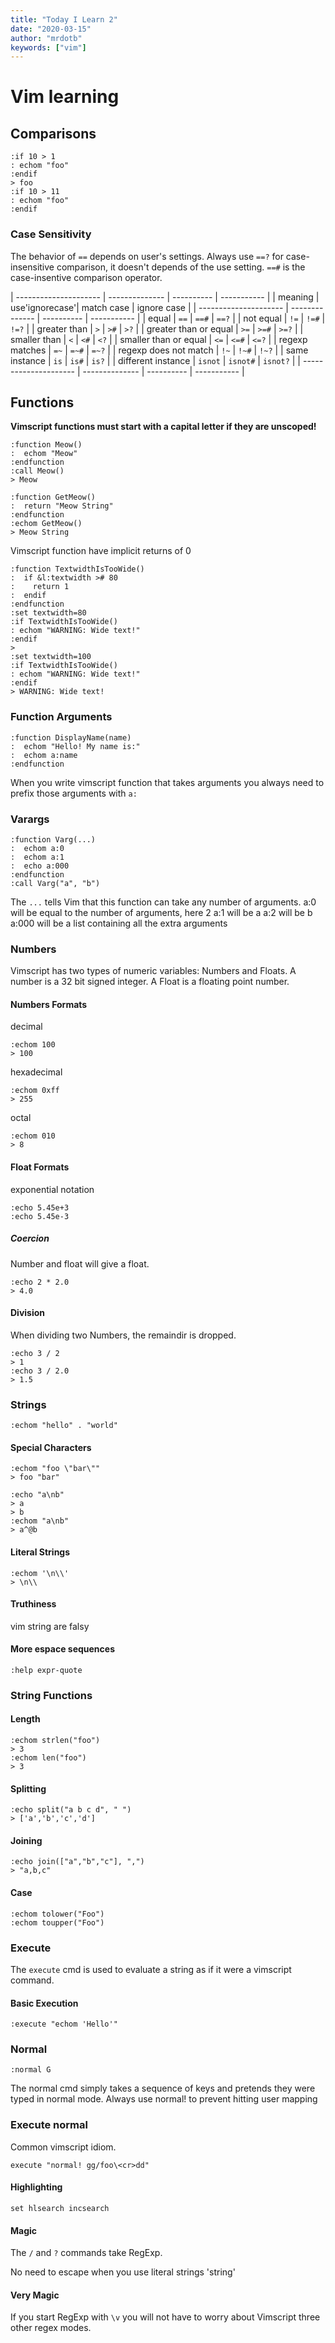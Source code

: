 ```yaml
---
title: "Today I Learn 2"
date: "2020-03-15"
author: "mrdotb"
keywords: ["vim"]
---
```



# Vim learning

## Comparisons

```vim
:if 10 > 1
: echom "foo"
:endif
> foo
:if 10 > 11
: echom "foo"
:endif
```

### Case Sensitivity


The behavior of `==` depends on user's settings.
Always use `==?` for case-insensitive comparison, it doesn't depends of the use setting.
`==#` is the case-insentive comparison operator.

| --------------------- | -------------- | ---------- | ----------- |
| meaning               | use'ignorecase'| match case | ignore case |
| --------------------- | -------------- | ---------- | ----------- |
| equal                 | `==`           | `==#`      | `==?`       |
| not equal             | `!=`           | `!=#`      | `!=?`       |
| greater than          | `>`            | `>#`       | `>?`        |
| greater than or equal | `>=`           | `>=#`      | `>=?`       |
| smaller than          | `<`            | `<#`       | `<?`        |
| smaller than or equal | `<=`           | `<=#`      | `<=?`       |
| regexp matches        | `=~`           | `=~#`      | `=~?`       |
| regexp does not match | `!~`           | `!~#`      | `!~?`       |
| same instance         | `is`           | `is#`      | `is?`       |
| different instance    | `isnot`        | `isnot#`   | `isnot?`    |
| --------------------- | -------------- | ---------- | ----------- |


## Functions

__Vimscript functions must start with a capital letter if they are unscoped!__

```vim
:function Meow()
:  echom "Meow"
:endfunction
:call Meow()
> Meow

:function GetMeow()
:  return "Meow String"
:endfunction
:echom GetMeow()
> Meow String
```

Vimscript function have implicit returns of 0

```vim
:function TextwidthIsTooWide()
:  if &l:textwidth ># 80
:    return 1
:  endif
:endfunction
:set textwidth=80
:if TextwidthIsTooWide()
: echom "WARNING: Wide text!"
:endif
>
:set textwidth=100
:if TextwidthIsTooWide()
: echom "WARNING: Wide text!"
:endif
> WARNING: Wide text!
```

### Function Arguments

```vim
:function DisplayName(name)
:  echom "Hello! My name is:"
:  echom a:name
:endfunction
```

When you write vimscript function that takes arguments you always need to prefix
those arguments with `a:`

### Varargs

```vim
:function Varg(...)
:  echom a:0
:  echom a:1
:  echo a:000
:endfunction
:call Varg("a", "b")
```

The `...` tells Vim that this function can take any number of arguments.
a:0 will be equal to the number of arguments, here 2
a:1 will be a
a:2 will be b
a:000 will be a list containing all the extra arguments

### Numbers

Vimscript has two types of numeric variables: Numbers and Floats. A number is a 32 bit signed integer. A Float is a floating point number.

#### Numbers Formats

decimal

```vim
:echom 100
> 100
```

hexadecimal

```vim
:echom 0xff
> 255
```

octal

```vim
:echom 010
> 8
```

#### Float Formats

exponential notation

```vim
:echo 5.45e+3
:echo 5.45e-3
```

##### Coercion

Number and float will give a float.

```vim
:echo 2 * 2.0
> 4.0
```

#### Division

When dividing two Numbers, the remaindir is dropped.

```vim
:echo 3 / 2
> 1
:echo 3 / 2.0
> 1.5
```

### Strings

```vim
:echom "hello" . "world"
```


#### Special Characters

```vim
:echom "foo \"bar\""
> foo "bar"
```

```vim
:echo "a\nb"
> a
> b
:echom "a\nb"
> a^@b
```


#### Literal Strings

```vim
:echom '\n\\'
> \n\\
```

#### Truthiness

vim string are falsy


#### More espace sequences

```vim
:help expr-quote
```


### String Functions

#### Length

```vim
:echom strlen("foo")
> 3
:echom len("foo")
> 3
```



#### Splitting

```vim
:echo split("a b c d", " ")
> ['a','b','c','d']
```


#### Joining

```vim
:echo join(["a","b","c"], ",")
> "a,b,c"
```


#### Case

```vim
:echom tolower("Foo")
:echom toupper("Foo")
```

### Execute

The `execute` cmd is used to evaluate a string as if it were a vimscript command.


#### Basic Execution

```vim
:execute "echom 'Hello'"
```

### Normal

```vim
:normal G
```

The normal cmd simply takes a sequence of keys and pretends they were typed in normal mode.
Always use normal! to prevent hitting user mapping



### Execute normal


Common vimscript idiom.

```vim
execute "normal! gg/foo\<cr>dd"
```

#### Highlighting

```vim
set hlsearch incsearch
```

#### Magic

The `/` and `?` commands take RegExp.

No need to escape when you use literal strings 'string'

#### Very Magic

If you start RegExp with `\v` you will not have to worry about Vimscript three other regex modes.

